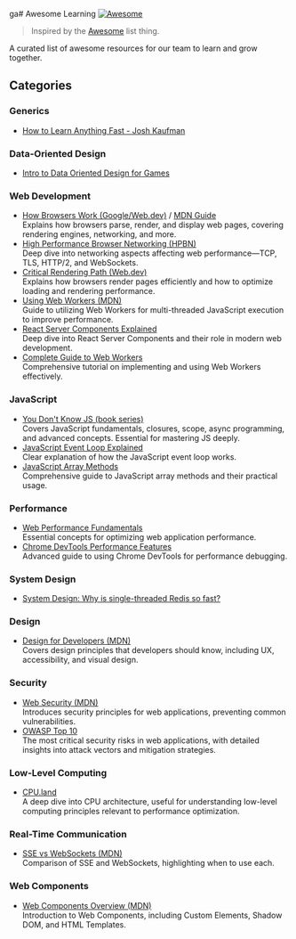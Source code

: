 ga# Awesome Learning [![Awesome](https://awesome.re/badge.svg)](https://awesome.re)

> Inspired by the [Awesome](https://github.com/sindresorhus/awesome) list thing.

A curated list of awesome resources for our team to learn and grow together.

## Categories

### Generics
- [How to Learn Anything Fast - Josh Kaufman](https://youtu.be/5MgBikgcWnY)

### Data-Oriented Design
- [Intro to Data Oriented Design for Games](https://www.youtube.com/watch?v=WwkuAqObplU)

### Web Development
- [How Browsers Work (Google/Web.dev)](https://web.dev/articles/howbrowserswork) / [MDN Guide](https://developer.mozilla.org/en-US/docs/Web/Performance/Guides/How_browsers_work)  
  Explains how browsers parse, render, and display web pages, covering rendering engines, networking, and more.
- [High Performance Browser Networking (HPBN)](https://hpbn.co/)  
  Deep dive into networking aspects affecting web performance—TCP, TLS, HTTP/2, and WebSockets.
- [Critical Rendering Path (Web.dev)](https://web.dev/articles/critical-rendering-path)  
  Explains how browsers render pages efficiently and how to optimize loading and rendering performance.
- [Using Web Workers (MDN)](https://developer.mozilla.org/en-US/docs/Web/API/Web_Workers_API/Using_web_workers)  
  Guide to utilizing Web Workers for multi-threaded JavaScript execution to improve performance.
- [React Server Components Explained](https://www.youtube.com/watch?v=AdNJ3fydeao)  
  Deep dive into React Server Components and their role in modern web development.
- [Complete Guide to Web Workers](https://www.youtube.com/watch?v=Xs1EMmBLpn4)  
  Comprehensive tutorial on implementing and using Web Workers effectively.

### JavaScript
- [You Don't Know JS (book series)](https://github.com/getify/You-Dont-Know-JS?tab=readme-ov-file)  
  Covers JavaScript fundamentals, closures, scope, async programming, and advanced concepts. Essential for mastering JS deeply.
- [JavaScript Event Loop Explained](https://www.youtube.com/watch?v=3gVBjTMS8FE)  
  Clear explanation of how the JavaScript event loop works.
- [JavaScript Array Methods](https://www.youtube.com/watch?v=E7Fbf7R3x6I)  
  Comprehensive guide to JavaScript array methods and their practical usage.

### Performance
- [Web Performance Fundamentals](https://www.youtube.com/watch?v=eiC58R16hb8)  
  Essential concepts for optimizing web application performance.
- [Chrome DevTools Performance Features](https://www.youtube.com/watch?v=Q56kljmIN14)  
  Advanced guide to using Chrome DevTools for performance debugging.

### System Design
- [System Design: Why is single-threaded Redis so fast?](https://youtu.be/5TRFpFBccQM)  

### Design
- [Design for Developers (MDN)](https://developer.mozilla.org/en-US/curriculum/core/design-for-developers/)  
  Covers design principles that developers should know, including UX, accessibility, and visual design.

### Security
- [Web Security (MDN)](https://developer.mozilla.org/en-US/docs/Web/Security)  
  Introduces security principles for web applications, preventing common vulnerabilities.
- [OWASP Top 10](https://owasp.org/Top10/)  
  The most critical security risks in web applications, with detailed insights into attack vectors and mitigation strategies.

### Low-Level Computing
- [CPU.land](https://cpu.land/)  
  A deep dive into CPU architecture, useful for understanding low-level computing principles relevant to performance optimization.

### Real-Time Communication
- [SSE vs WebSockets (MDN)](https://developer.mozilla.org/en-US/docs/Web/API/Server-sent_events/Comparing_Server-Sent_Events_and_WebSockets)  
  Comparison of SSE and WebSockets, highlighting when to use each.

### Web Components
- [Web Components Overview (MDN)](https://developer.mozilla.org/en-US/docs/Web/Web_Components)  
  Introduction to Web Components, including Custom Elements, Shadow DOM, and HTML Templates.